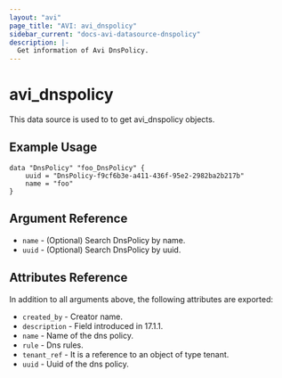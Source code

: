 ```yaml
---
layout: "avi"
page_title: "AVI: avi_dnspolicy"
sidebar_current: "docs-avi-datasource-dnspolicy"
description: |-
  Get information of Avi DnsPolicy.
---
```


# avi_dnspolicy

This data source is used to to get avi_dnspolicy objects.

## Example Usage

```hcl
data "DnsPolicy" "foo_DnsPolicy" {
    uuid = "DnsPolicy-f9cf6b3e-a411-436f-95e2-2982ba2b217b"
    name = "foo"
}
```

## Argument Reference

* `name` - (Optional) Search DnsPolicy by name.
* `uuid` - (Optional) Search DnsPolicy by uuid.

## Attributes Reference

In addition to all arguments above, the following attributes are exported:

* `created_by` - Creator name.
* `description` - Field introduced in 17.1.1.
* `name` - Name of the dns policy.
* `rule` - Dns rules.
* `tenant_ref` - It is a reference to an object of type tenant.
* `uuid` - Uuid of the dns policy.


